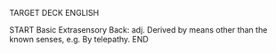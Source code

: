 TARGET DECK
ENGLISH

START
Basic
Extrasensory
Back: adj. Derived by means other than the known senses, e.g. By telepathy.
END
